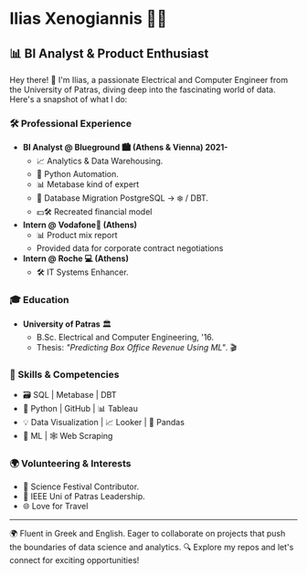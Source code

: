 # Ilias Xenogiannis 👨‍💻

## 📊 BI Analyst & Product Enthusiast

Hey there! 👋 I'm Ilias, a passionate Electrical and Computer Engineer from the University of Patras, diving deep into the fascinating world of data. Here's a snapshot of what I do:

### 🛠 Professional Experience
- **BI Analyst @ Blueground 🏙️ (Athens & Vienna) 2021-** 
  - 📈 Analytics & Data Warehousing.
  - 🐍 Python Automation.
  - 📊 Metabase kind of expert 
  - 💾 Database Migration PostgreSQL -> ❄️ / DBT.
  - 💵🛠️ Recreated financial model
- **Intern @ Vodafone📱 (Athens)** 
  - 📊 Product mix report
  - Provided data for corporate contract negotiations
- **Intern @ Roche 💻 (Athens)**
  - 🛠️ IT Systems Enhancer.

### 🎓 Education
- **University of Patras** 🏛️
  - B.Sc. Electrical and Computer Engineering, '16.
  - Thesis: _"Predicting Box Office Revenue Using ML"_. 🎬

### 🧰 Skills & Competencies
- 🗃️ SQL | Metabase | DBT
- 🐍 Python | GitHub | 📊 Tableau
- 💡 Data Visualization | 📈 Looker | 🧮 Pandas
- 🤖 ML | 🕸️ Web Scraping


### 🌍 Volunteering & Interests
- 🌌 Science Festival Contributor.
- 🤖 IEEE Uni of Patras Leadership.
- 🌐 Love for Travel


---

🌍 Fluent in Greek and English. Eager to collaborate on projects that push the boundaries of data science and analytics. 🔍 Explore my repos and let's connect for exciting opportunities!
